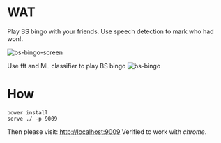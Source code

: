 # WAT

Play BS bingo with your friends.
Use speech detection to mark who had won!.


![bs-bingo-screen](https://raw.githubusercontent.com/syzer/speech-recognition/master/docs/bingo-row-completed.png)


Use fft and ML classifier to play BS bingo
![bs-bingo](https://www.mongodb.com/post/40096038528/dilbert-takes-on-big-data-buzzword-bingo)


# How

```
bower install
serve ./ -p 9009
```

Then please visit: [http://localhost:9009](http://localhost:9009)
Verified to work with *chrome*.
